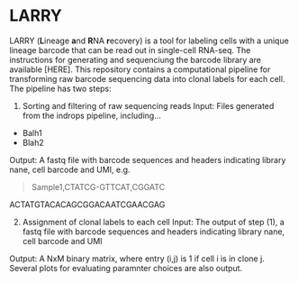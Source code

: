 # LARRY

LARRY (**L**ineage **a**nd **R**NA **r**ecovery) is a tool for labeling cells with a unique lineage barcode that can be read out in single-cell RNA-seq. The instructions for generating and sequenciung the barcode library are available [HERE]. This repository contains a computational pipeline for transforming raw barcode sequencing data into clonal labels for each cell. The pipeline has two steps:

1. Sorting and filtering of raw sequencing reads
Input: Files generated from the indrops pipeline, including...
- Balh1
- Blah2

Output: A fastq file with barcode sequences and headers indicating library nane, cell barcode and UMI, e.g. 

>Sample1,CTATCG-GTTCAT,CGGATC

ACTATGTACACAGCGGACAATCGAACGAG

2. Assignment of clonal labels to each cell
Input: The output of step (1), a fastq file with barcode sequences and headers indicating library nane, cell barcode and UMI

Output: A NxM binary matrix, where entry (i,j) is 1 if cell i is in clone j. Several plots for evaluating paramnter choices are also output. 
